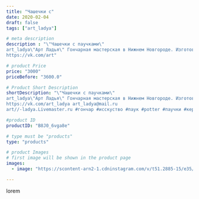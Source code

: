 ```yaml
---
title: "Чашечки с"
date: 2020-02-04
draft: false
tags: ["art_ladya"]

# meta description
description : "\"Чашечки с паучками\" 
art_ladya\"Арт Ладья\" Гончарная мастерская в Нижнем Новгороде. Изготовление керамики и мастер//-классы по обучению. 
https://vk.com/art"

# product Price
price: "3000"
priceBefore: "3600.0"

# Product Short Description
shortDescription: "\"Чашечки с паучками\" 
art_ladya\"Арт Ладья\" Гончарная мастерская в Нижнем Новгороде. Изготовление керамики и мастер//-классы по обучению. 
https://vk.com/art_ladya art_ladya@mail.ru 
art//-ladya.Livemaster.ru #гончар #исскуство #паук #potter #паучки #керамикаручнаяработа #гончарнаямастерская #керамиканазаказ #handmade #керамика #гончарнаяпосуда #эксклюзивнаякерамика #dishes #decor #ceramicar #mug #claygoods #tankard #earthenware #ceramic #design #spider #magic #restaurant #ceramicart #pint #clay #авторскаякерамика"

#product ID
productID: "B8J0_6vga8e"

# type must be "products"
type: "products"

# product Images
# first image will be shown in the product page
images:
  - image: "https://scontent-arn2-1.cdninstagram.com/v/t51.2885-15/e35/s1080x1080/83271734_173967320532441_2680973597495558944_n.jpg?tp=1&_nc_ht=scontent-arn2-1.cdninstagram.com&_nc_cat=109&_nc_ohc=6Dt71YuJAeIAX9l6dM6&ccb=7-4&oh=20ce2ab8e729b76d00ebeccd2d87d17a&oe=608401FB&_nc_sid=86f79a&ig_cache_key=MjIzNjU1MTc4MDc4NTgyNzYxNA%3D%3D.2-ccb7-4"

---
```

lorem
